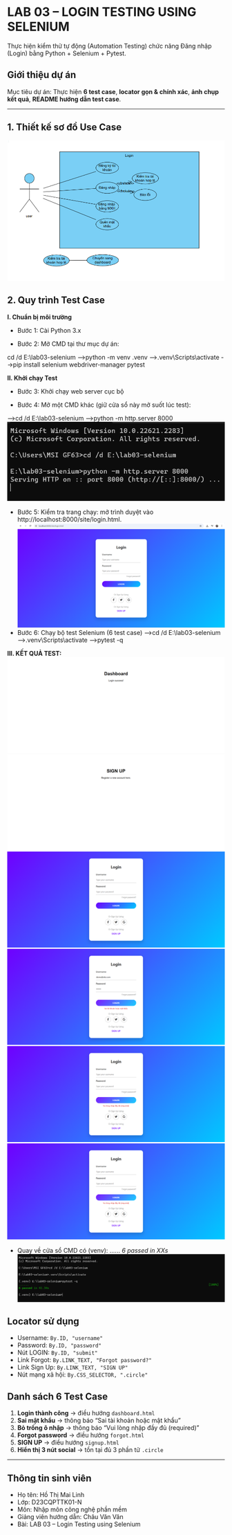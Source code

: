 # LAB 03 – LOGIN TESTING USING SELENIUM
Thực hiện kiểm thử tự động (Automation Testing) chức năng Đăng nhập (Login) bằng Python + Selenium + Pytest.
## Giới thiệu dự án

Mục tiêu dự án: Thực hiện **6 test case**, **locator gọn & chính xác**, **ảnh chụp kết quả**, **README hướng dẫn test case**.

---


## 1. Thiết kế sơ đồ Use Case

![Use Case](PICTURES/USECASE1.png)

## 2. Quy trình Test Case
**I. Chuẩn bị môi trường**

- Bước 1: Cài Python 3.x 

- Bước 2: Mở CMD tại thư mục dự án:

cd /d E:\lab03-selenium
-->python -m venv .venv
-->.venv\Scripts\activate
-->pip install selenium webdriver-manager pytest

**II. Khởi chạy Test**
- Bước 3: Khởi chạy web server cục bộ

- Bước 4: Mở một CMD khác (giữ cửa sổ này mở suốt lúc test):

-->cd /d E:\lab03-selenium
-->python -m http.server 8000
![TEST](PICTURES/test1.png)

- Bước 5: Kiểm tra trang chạy: mở trình duyệt vào http://localhost:8000/site/login.html.
![TEST](PICTURES/test2.png)
- Bước 6: Chạy bộ test Selenium (6 test case)
-->cd /d E:\lab03-selenium
-->.venv\Scripts\activate
-->pytest -q


**III. KẾT QUẢ TEST:**
![TEST](PICTURES/login_success.png)
![TEST](PICTURES/signup_link.png)
![TEST](PICTURES/social_buttons.png)
![TEST](PICTURES/wrong_password.png)
![TEST](PICTURES/empty_fields.png)
![TEST](PICTURES/empty_fields.png)
- Quay về cửa sổ CMD có (venv):
......
*6 passed in XXs*
![TEST](PICTURES/ketqua.png)



## Locator sử dụng
- Username: `By.ID, "username"`  
- Password: `By.ID, "password"`  
- Nút LOGIN: `By.ID, "submit"`  
- Link Forgot: `By.LINK_TEXT, "Forgot password?"`  
- Link Sign Up: `By.LINK_TEXT, "SIGN UP"`  
- Nút mạng xã hội: `By.CSS_SELECTOR, ".circle"`  


## Danh sách 6 Test Case
1. **Login thành công** → điều hướng `dashboard.html`  
2. **Sai mật khẩu** → thông báo “Sai tài khoản hoặc mật khẩu”  
3. **Bỏ trống ô nhập** → thông báo “Vui lòng nhập đầy đủ (required)”  
4. **Forgot password** → điều hướng `forgot.html`  
5. **SIGN UP** → điều hướng `signup.html`  
6. **Hiển thị 3 nút social** → tồn tại đủ 3 phần tử `.circle`


---

## Thông tin sinh viên
- Họ tên: Hồ Thị Mai Linh
- Lớp: D23CQPTTK01-N
- Môn: Nhập môn công nghệ phần mềm
- Giảng viên hướng dẫn: Châu Văn Vân
- Bài: LAB 03 – Login Testing using Selenium
